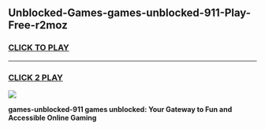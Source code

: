 
## Unblocked-Games-games-unblocked-911-Play-Free-r2moz
<h3>
<a href="https://premium76.site?title=games-unblocked-911&ref=09A">CLICK TO PLAY</a></h3>
<hr>

<h3>
<a href="https://premium76.site?title=games-unblocked-911&ref=09A">CLICK 2 PLAY</a>
  
</h3>

<a href="https://premium76.site?title=games-unblocked-911&ref=09A"><img src="https://clearcache.store/games.png"></a>


**games-unblocked-911 games unblocked: Your Gateway to Fun and Accessible Online Gaming**
